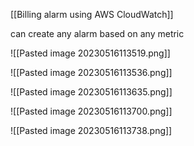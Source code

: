 [[Billing alarm using AWS CloudWatch]] 

can create any alarm based on any metric

![[Pasted image 20230516113519.png]]

![[Pasted image 20230516113536.png]]

![[Pasted image 20230516113635.png]]

![[Pasted image 20230516113700.png]]

![[Pasted image 20230516113738.png]]


